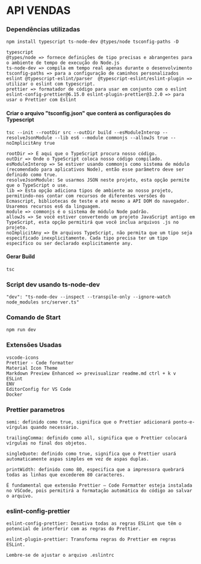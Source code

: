 # API VENDAS

### Dependências utilizadas

`npm install typescript ts-node-dev @types/node tsconfig-paths -D`

```
typescript
@types/node => fornece definições de tipo precisas e abrangentes para o ambiente de tempo de execução do Node.js
ts-node-dev => compila em tempo real apenas durante o desenvolvimento
tsconfig-paths => para a configuração de caminhos personalizados
eslint @typescript-eslint/parser  @typescript-eslint/eslint-plugin => utilizar o eslint com typescript.
prettier => formatador de código para usar em conjunto com o eslint
eslint-config-prettier@6.15.0 eslint-plugin-prettier@3.2.0 => para usar o Prettier com Eslint
```

#### Criar o arquivo "tsconfig.json" que conterá as configurações do Typescript

```
tsc --init --rootDir src --outDir build --esModuleInterop --resolveJsonModule --lib es6 --module commonjs --allowJs true --noImplicitAny true
```

```
rootDir => É aqui que o TypeScript procura nosso código.
outDir => Onde o TypeScript coloca nosso código compilado.
esModuleInterop => Se estiver usando commonjs como sistema de módulo (recomendado para aplicativos Node), então esse parâmetro deve ser definido como true.
resolveJsonModule: Se usarmos JSON neste projeto, esta opção permite que o TypeScript o use.
lib => Esta opção adiciona tipos de ambiente ao nosso projeto, permitindo-nos contar com recursos de diferentes versões do Ecmascript, bibliotecas de teste e até mesmo a API DOM do navegador. Usaremos recursos es6 da linguagem.
module => commonjs é o sistema de módulo Node padrão.
allowJs => Se você estiver convertendo um projeto JavaScript antigo em TypeScript, esta opção permitirá que você inclua arquivos .js no projeto.
noImplicitAny => Em arquivos TypeScript, não permita que um tipo seja especificado inexplicitamente. Cada tipo precisa ter um tipo específico ou ser declarado explicitamente any.
```

#### Gerar Build

`tsc`

### Script dev usando ts-node-dev

`"dev": "ts-node-dev --inspect --transpile-only --ignore-watch node_modules src/server.ts"`

### Comando de Start

`npm run dev`

### Extensões Usadas

```
vscode-icons
Prettier - Code formatter
Material Icon Theme
Markdown Preview Enhanced => previsualizar readme.md ctrl + k v
ESLint
ENV
EditorConfig for VS Code
Docker
```

### Prettier parametros

```
semi: definido como true, significa que o Prettier adicionará ponto-e-vírgulas quando necessário.

trailingComma: definido como all, significa que o Prettier colocará vírgulas no final dos objetos.

singleQuote: definido como true, significa que o Prettier usará automaticamente aspas simples em vez de aspas duplas.

printWidth: definido como 80, especifica que a impressora quebrará todas as linhas que excederem 80 caracteres.

É fundamental que extensão Prettier – Code Formatter esteja instalada no VSCode, pois permitirá a formatação automática do código ao salvar o arquivo.
```

### eslint-config-prettier

```
eslint-config-prettier: Desativa todas as regras ESLint que têm o potencial de interferir com as regras do Prettier.

eslint-plugin-prettier: Transforma regras do Prettier em regras ESLint.

Lembre-se de ajustar o arquivo .eslintrc

```
